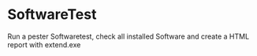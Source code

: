 # SoftwareTest
Run a pester Softwaretest, check all installed Software and create a HTML report with extend.exe
